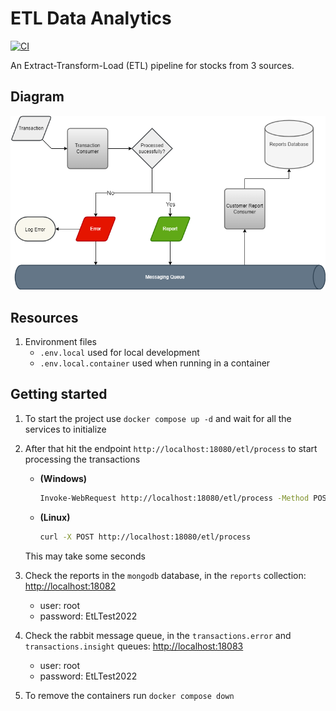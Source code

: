# ETL Data Analytics

[![CI][ci_badge]][ci]

[ci]: https://github.com/Neo-Ciber94/ETL-Data-Analytics/actions/workflows/ci.yml
[ci_badge]: https://github.com/Neo-Ciber94/ETL-Data-Analytics/actions/workflows/ci.yml/badge.svg

An Extract-Transform-Load (ETL) pipeline for stocks from 3 sources.

## Diagram

![Flow graph](./assets/process_transactions_graph.png)

## Resources

1. Environment files
   - `.env.local` used for local development
   - `.env.local.container` used when running in a container

## Getting started

1. To start the project use `docker compose up -d` and wait for all the services to initialize
2. After that hit the endpoint `http://localhost:18080/etl/process` to start processing the transactions

   - **(Windows)**

     ```bash
     Invoke-WebRequest http://localhost:18080/etl/process -Method POST -UseBasicParsing
     ```

   - **(Linux)**

     ```bash
     curl -X POST http://localhost:18080/etl/process
     ```

   This may take some seconds

3. Check the reports in the `mongodb` database, in the `reports` collection: <http://localhost:18082>
   - user: root
   - password: EtLTest2022
4. Check the rabbit message queue, in the `transactions.error` and `transactions.insight` queues: <http://localhost:18083>
   - user: root
   - password: EtLTest2022
5. To remove the containers run `docker compose down`

